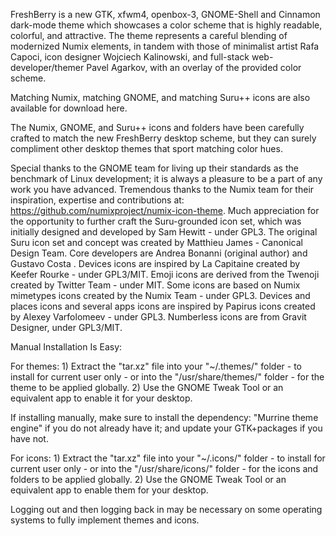 FreshBerry is a new GTK, xfwm4, openbox-3, GNOME-Shell and Cinnamon dark-mode theme which showcases a color scheme that is highly readable, colorful, and attractive. The theme represents a careful blending of modernized Numix elements, in tandem with those of minimalist artist Rafa Capoci, icon designer Wojciech Kalinowski, and full-stack web-developer/themer Pavel Agarkov, with an overlay of the provided color scheme.

Matching Numix, matching GNOME, and matching Suru++ icons are also available for download here.

The Numix, GNOME, and Suru++ icons and folders have been carefully crafted to match the new FreshBerry desktop scheme, but they can surely compliment other desktop themes that sport matching color hues.

Special thanks to the GNOME team for living up their standards as the benchmark of Linux development; it is always a pleasure to be a part of any work you have advanced. Tremendous thanks to the Numix team for their inspiration, expertise and contributions at: https://github.com/numixproject/numix-icon-theme. Much appreciation for the opportunity to further craft the Suru-grounded icon set, which was initially designed and developed by Sam Hewitt - under GPL3. The original Suru icon set and concept was created by Matthieu James - Canonical Design Team. Core developers are Andrea Bonanni (original author) and Gustavo Costa . Devices icons are inspired by La Capitaine created by Keefer Rourke - under GPL3/MIT. Emoji icons are derived from the Twenoji created by Twitter Team - under MIT. Some icons are based on Numix mimetypes icons created by the Numix Team - under GPL3. Devices and places icons and several apps icons are inspired by Papirus icons created by Alexey Varfolomeev - under GPL3. Numberless icons are from Gravit Designer, under GPL3/MIT.


Manual Installation Is Easy:

For themes: 1) Extract the "tar.xz" file into your "~/.themes/" folder - to install for current user only - or into the "/usr/share/themes/" folder - for the theme to be applied globally. 2) Use the GNOME Tweak Tool or an equivalent app to enable it for your desktop.

If installing manually, make sure to install the dependency: "Murrine theme engine" if you do not already have it; and update your GTK+packages if you have not.

For icons: 1) Extract the "tar.xz" file into your "~/.icons/" folder - to install for current user only - or into the "/usr/share/icons/" folder - for the icons and folders to be applied globally. 2) Use the GNOME Tweak Tool or an equivalent app to enable them for your desktop.

Logging out and then logging back in may be necessary on some operating systems to fully implement themes and icons. 
